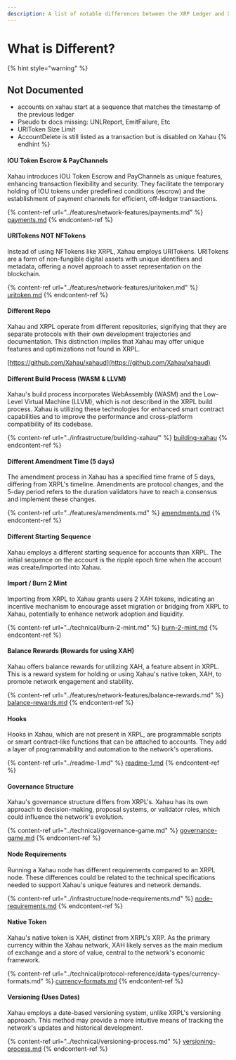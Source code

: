 ```yaml
---
description: A list of notable differences between the XRP Ledger and Xahau.
---
```


# What is Different?

{% hint style="warning" %}
## Not Documented

* accounts on xahau start at a sequence that matches the timestamp of the previous ledger
* Pseudo tx docs missing: UNLReport, EmitFailure, Etc
* URIToken Size Limit
* AccountDelete is still listed as a transaction but is disabled on Xahau
{% endhint %}

#### IOU Token Escrow & PayChannels

Xahau introduces IOU Token Escrow and PayChannels as unique features, enhancing transaction flexibility and security. They facilitate the temporary holding of IOU tokens under predefined conditions (escrow) and the establishment of payment channels for efficient, off-ledger transactions.

{% content-ref url="../features/network-features/payments.md" %}
[payments.md](../features/network-features/payments.md)
{% endcontent-ref %}

#### URITokens NOT NFTokens

Instead of using NFTokens like XRPL, Xahau employs URITokens. URITokens are a form of non-fungible digital assets with unique identifiers and metadata, offering a novel approach to asset representation on the blockchain.

{% content-ref url="../features/network-features/uritoken.md" %}
[uritoken.md](../features/network-features/uritoken.md)
{% endcontent-ref %}

#### Different Repo

Xahau and XRPL operate from different repositories, signifying that they are separate protocols with their own development trajectories and documentation. This distinction implies that Xahau may offer unique features and optimizations not found in XRPL.

[https://github.com/Xahau/xahaud](https://github.com/Xahau/xahaud)

#### Different Build Process (WASM & LLVM)

Xahau's build process incorporates WebAssembly (WASM) and the Low-Level Virtual Machine (LLVM), which is not described in the XRPL build process. Xahau is utilizing these technologies for enhanced smart contract capabilities and to improve the performance and cross-platform compatibility of its codebase.

{% content-ref url="../infrastructure/building-xahau/" %}
[building-xahau](../infrastructure/building-xahau/)
{% endcontent-ref %}

#### Different Amendment Time (5 days)

The amendment process in Xahau has a specified time frame of 5 days, differing from XRPL's timeline. Amendments are protocol changes, and the 5-day period refers to the duration validators have to reach a consensus and implement these changes.

{% content-ref url="../features/amendments.md" %}
[amendments.md](../features/amendments.md)
{% endcontent-ref %}

#### Different Starting Sequence

Xahau employs a different starting sequence for accounts than XRPL. The initial sequence on the account is the ripple epoch time when the account was create/imported into Xahau.

#### Import / Burn 2 Mint

Importing from XRPL to Xahau grants users 2 XAH tokens, indicating an incentive mechanism to encourage asset migration or bridging from XRPL to Xahau, potentially to enhance network adoption and liquidity.

{% content-ref url="../technical/burn-2-mint.md" %}
[burn-2-mint.md](../technical/burn-2-mint.md)
{% endcontent-ref %}

#### Balance Rewards (Rewards for using XAH)

Xahau offers balance rewards for utilizing XAH, a feature absent in XRPL. This is a reward system for holding or using Xahau's native token, XAH, to promote network engagement and stability.

{% content-ref url="../features/network-features/balance-rewards.md" %}
[balance-rewards.md](../features/network-features/balance-rewards.md)
{% endcontent-ref %}

#### Hooks

Hooks in Xahau, which are not present in XRPL, are programmable scripts or smart contract-like functions that can be attached to accounts. They add a layer of programmability and automation to the network's operations.

{% content-ref url="../readme-1.md" %}
[readme-1.md](../readme-1.md)
{% endcontent-ref %}

#### Governance Structure

Xahau's governance structure differs from XRPL's. Xahau has its own approach to decision-making, proposal systems, or validator roles, which could influence the network's evolution.

{% content-ref url="../technical/governance-game.md" %}
[governance-game.md](../technical/governance-game.md)
{% endcontent-ref %}

#### Node Requirements

Running a Xahau node has different requirements compared to an XRPL node. These differences could be related to the technical specifications needed to support Xahau's unique features and network demands.

{% content-ref url="../infrastructure/node-requirements.md" %}
[node-requirements.md](../infrastructure/node-requirements.md)
{% endcontent-ref %}

#### Native Token

Xahau's native token is XAH, distinct from XRPL's XRP. As the primary currency within the Xahau network, XAH likely serves as the main medium of exchange and a store of value, central to the network's economic framework.

{% content-ref url="../technical/protocol-reference/data-types/currency-formats.md" %}
[currency-formats.md](../technical/protocol-reference/data-types/currency-formats.md)
{% endcontent-ref %}

#### Versioning (Uses Dates)

Xahau employs a date-based versioning system, unlike XRPL's versioning approach. This method may provide a more intuitive means of tracking the network's updates and historical development.

{% content-ref url="../technical/versioning-process.md" %}
[versioning-process.md](../technical/versioning-process.md)
{% endcontent-ref %}
